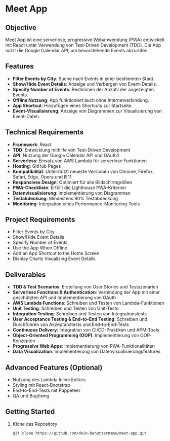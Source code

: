 # Meet App

## Objective

Meet App ist eine serverlose, progressive Webanwendung (PWA) entwickelt mit React unter Verwendung von Test-Driven Development (TDD). Die App nutzt die Google Calendar API, um bevorstehende Events abzurufen.

## Features

- **Filter Events by City**: Suche nach Events in einer bestimmten Stadt.
- **Show/Hide Event Details**: Anzeige und Verbergen von Event-Details.
- **Specify Number of Events**: Bestimmen der Anzahl der angezeigten Events.
- **Offline Nutzung**: App funktioniert auch ohne Internetverbindung.
- **App Shortcut**: Hinzufügen eines Shortcuts zur Startseite.
- **Event-Visualisierung**: Anzeige von Diagrammen zur Visualisierung von Event-Daten.

## Technical Requirements

- **Framework**: React
- **TDD**: Entwicklung mithilfe von Test-Driven Development
- **API**: Nutzung der Google Calendar API und OAuth2
- **Serverless**: Einsatz von AWS Lambda für serverlose Funktionen
- **Hosting**: GitHub Pages
- **Kompatibilität**: Unterstützt neueste Versionen von Chrome, Firefox, Safari, Edge, Opera und IE11
- **Responsives Design**: Optimiert für alle Bildschirmgrößen
- **PWA-Checkliste**: Erfüllt die Lighthouse PWA-Kriterien
- **Datenvisualisierung**: Implementierung von Diagrammen
- **Testabdeckung**: Mindestens 90% Testabdeckung
- **Monitoring**: Integration eines Performance-Monitoring-Tools

## Project Requirements

- Filter Events by City
- Show/Hide Event Details
- Specify Number of Events
- Use the App When Offline
- Add an App Shortcut to the Home Screen
- Display Charts Visualizing Event Details

## Deliverables

- **TDD & Test Scenarios**: Erstellung von User Stories und Testszenarien
- **Serverless Functions & Authentication**: Verbindung der App mit einer geschützten API und Implementierung von OAuth
- **AWS Lambda Functions**: Schreiben und Testen von Lambda-Funktionen
- **Unit Testing**: Schreiben und Testen von Unit-Tests
- **Integration Testing**: Schreiben und Testen von Integrationstests
- **User Acceptance Testing & End-to-End Testing**: Schreiben und Durchführen von Akzeptanztests und End-to-End-Tests
- **Continuous Delivery**: Integration von CI/CD-Praktiken und APM-Tools
- **Object-Oriented Programming (OOP)**: Implementierung von OOP-Konzepten
- **Progressive Web Apps**: Implementierung von PWA-Funktionalitäten
- **Data Visualization**: Implementierung von Datenvisualisierungsfeatures

## Advanced Features (Optional)

- Nutzung des Lambda Inline Editors
- Styling mit React-Bootstrap
- End-to-End-Tests mit Puppeteer
- QA und Bugfixing

## Getting Started

1. Klone das Repository
   ```sh
   git clone https://github.com/dein-benutzername/meet-app.git
   ```

